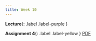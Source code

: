 ```yaml
---
title: Week 10
---
```


 **Lecture**{: .label .label-purple }

  <!-- **Syllabus**{: .label .label-yellow } [PDF](../assets/lectures/Syllabus.pdf) -->
  **Assignment 4**{: .label .label-yellow } [PDF](../assets/lectures/Q4.pdf)
